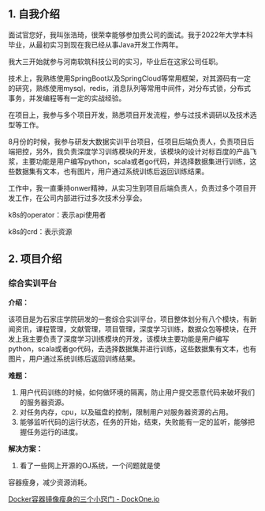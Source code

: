 ## 1. 自我介绍

面试官您好，我叫张浩琦，很荣幸能够参加贵公司的面试。我于2022年大学本科毕业，从最初实习到现在我已经从事Java开发工作两年。

我大三开始就参与河南软筑科技公司的实习，毕业后在这家公司任职。

技术上，我熟练使用SpringBoot以及SpringCloud等常用框架，对其源码有一定的研究，熟练使用mysql，redis，消息队列等常用中间件，对分布式锁，分布式事务，并发编程等有一定的实战经验。

在项目上，我参与多个项目开发，熟悉项目开发流程，参与过技术调研以及技术选型等工作。

8月份的时候，我参与研发大数据实训平台项目，任项目后端负责人，负责项目后端把控，另外，我负责深度学习训练模块的开发，该模块的设计对标百度的产品飞浆，主要功能是用户编写python，scala或者go代码，并选择数据集进行训练，这些数据集有文本，也有图片，用户通过系统训练后返回训练结果。

工作中，我一直秉持onwer精神，从实习生到项目后端负责人，负责过多个项目开发工作，在公司内部进行过多次技术分享会。



k8s的operator：表示api使用者

k8s的crd：表示资源

## 2. 项目介绍

### 综合实训平台

**介绍：**

该项目是为石家庄学院研发的一套综合实训平台，项目整体划分有八个模块，有新闻资讯，课程管理，文献管理，项目管理，深度学习训练，数据众包等模块，在开发上我主要负责了深度学习训练模块的开发，该模块主要功能是用户编写python，scala或者go代码，去选择数据集并进行训练，这些数据集有文本，也有图片，用户通过系统训练后返回训练结果。

**难题：**

1. 用户代码训练的时候，如何做环境的隔离，防止用户提交恶意代码来破坏我们的服务器资源。
2. 对任务内存，cpu，以及磁盘的控制，限制用户对服务器资源的占用。
3. 能够监听代码的运行状态，任务的开始，结束，失败能有一定的监听，能够把握任务运行的进度。

**解决方案：**

1. 看了一些网上开源的OJ系统，一个问题就是使

容器瘦身，减少资源消耗。

[Docker容器镜像瘦身的三个小窍门 - DockOne.io](http://dockone.io/article/8174)



